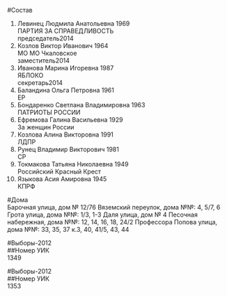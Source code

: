 #Состав  
1. Левинец Людмила Анатольевна 1969  
    ПАРТИЯ ЗА СПРАВЕДЛИВОСТЬ  
    председатель2014  
2. Козлов Виктор Иванович 1964  
    МО МО Чкаловское  
    заместитель2014  
3. Иванова Марина Игоревна 1987  
    ЯБЛОКО  
    секретарь2014  
4. Баландина Ольга Петровна 1961  
    ЕР  
5. Бондаренко Светлана Владимировна 1963  
    ПАТРИОТЫ РОССИИ  
6. Ефремова Галина Васильевна 1929  
    За женщин России  
7. Козлова Алина Викторовна 1991  
    ЛДПР  
8. Рунец Владимир Викторович 1981  
    СР  
9. Токмакова Татьяна Николаевна 1949  
    Российский Красный Крест  
10. Языкова Асия Амировна 1945  
    КПРФ  
  
#Дома  
Барочная улица, дом № 12/76 Вяземский переулок, дома №№: 4, 5/7, 6 Грота улица, дома №№: 1/3, 1-3 Даля улица, дом № 4 Песочная набережная, дома №№: 12, 14, 16, 18, 24/2 Профессора Попова улица, дома №№: 33, 35, 37 к.3, 40, 41/5, 43, 44  
  
#Выборы-2012  
##Номер УИК  
1349  
  
#Выборы-2012  
##Номер УИК  
1353  
